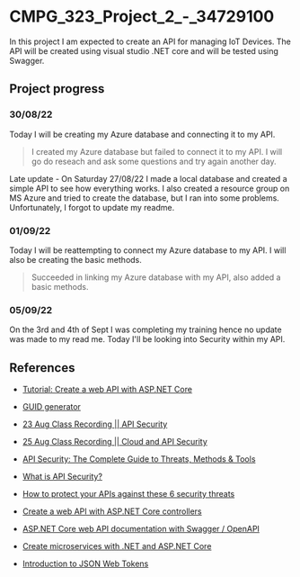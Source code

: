 # CMPG_323_Project_2_-_34729100
In this project I am expected to create an API for managing IoT Devices. The API will be created using visual studio .NET core and will be tested using Swagger.
## Project progress 
### 30/08/22
Today I will be creating my Azure database and connecting it to my API.
> I created my Azure database but failed to connect it to my API. I will go do reseach and ask some questions and try again another day.

Late update - On Saturday 27/08/22 I made a local database and created a simple API to see how everything works. I also created a resource group on MS Azure and tried to create the database, but I ran into some problems. Unfortunately, I forgot to update my readme.
### 01/09/22
Today I will be reattempting to connect my Azure database to my API. I will also be creating the basic methods.
> Succeeded in linking my Azure database with my API, also added a basic methods.
### 05/09/22
On the 3rd and 4th of Sept I was completing my training hence no update was made to my read me. Today I'll be looking into Security within my API. 

## References
<ul>
 <li><p><a href="https://docs.microsoft.com/en-us/aspnet/core/tutorials/first-web-api?view=aspnetcore-6.0&tabs=visual-studio">Tutorial: Create a web API with ASP.NET       Core</a></p></li> 
  <li><p><a href="https://www.guidgenerator.com/online-guid-generator.aspx">GUID generator</a></p></li> 
  <li><p><a href="https://www.dropbox.com/sh/p8fiokfpiqv4gud/AAC5X8SdanTnduTWYzVq4kQ7a?dl=0&preview=05+CMPG+323+-+API+Security+intro+23+Aug.mp4">23 Aug Class Recording    || API Security</a></p></li> 
  <li><p><a href="https://www.dropbox.com/sh/p8fiokfpiqv4gud/AAC5X8SdanTnduTWYzVq4kQ7a?dl=0&preview=05+CMPG+323+-+CLOUD+and+API+Security+25+August.mp4">25 Aug Class  Recording    || Cloud and API Security</a></p></li>
  <li><p><a href="https://brightsec.com/blog/api-security/">API Security: The Complete Guide to Threats, Methods & Tools</a></p></li> 
  <li><p><a href="https://www.microfocus.com/en-us/what-is/api-security">What is API Security?</a></p></li> 
  <li><p><a href="https://youtu.be/ht9e01bTklE"> How to protect your APIs against these 6 security threats</a></p></li>
  <li><p><a href="https://docs.microsoft.com/en-us/learn/modules/build-web-api-aspnet-core/">Create a web API with ASP.NET Core controllers</a></p></li>
  <li><p><a href="https://docs.microsoft.com/en-us/aspnet/core/tutorials/web-api-help-pages-using-swagger?view=aspnetcore-3.1">ASP.NET Core web API documentation with      Swagger / OpenAPI</a></p></li>
  <li><p><a href="https://docs.microsoft.com/en-us/learn/paths/create-microservices-with-dotnet/">Create microservices with .NET and ASP.NET Core</a></p></li>
  <li><p><a href="https://jwt.io/introduction/">Introduction to JSON Web Tokens</a></p></li>
  
</ul>
